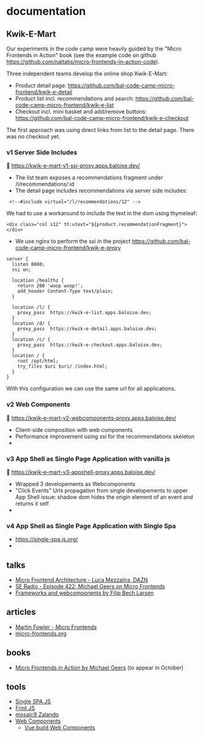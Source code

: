 # documentation

## Kwik-E-Mart
Our experiments in the code camp were heavily guided by the "Micro Frontends in Action" 
book (see the example code on github <https://github.com/naltatis/micro-frontends-in-action-code>).

Three independent teams develop the online shop Kwik-E-Mart:
- Product detail page: <https://github.com/bal-code-camp-micro-frontend/kwik-e-detail>
- Product list incl. recommendations and search: <https://github.com/bal-code-camp-micro-frontend/kwik-e-list>
- Checkout incl. mini basket and add/remove buttons: <https://github.com/bal-code-camp-micro-frontend/kwik-e-checkout>   

The first approach was using direct links from list to the detail page. There was no 
checkout yet.  

### v1 Server Side Includes
:link: <https://kwik-e-mart-v1-ssi-proxy.apps.baloise.dev/>

- The list team exposes a recommendations fragment under /l/recommendations/:id
- The detail page includes recommendations via server side includes:
```
 <!--#include virtual="/l/recommendations/12" -->
```
We had to use a workaround to include the text in the dom using thymeleaf:
```
<div class="col s12" th:utext="${product.recommendationFragment}"></div>
```
- We use nginx to perform the ssi in the project <https://github.com/bal-code-camp-micro-frontend/kwik-e-proxy>
```
server {
  listen 8080;
  ssi on;

  location /healthz {
    return 200 'woop woop!';
    add_header Content-Type text/plain;
  }

  location /l/ {
    proxy_pass  https://kwik-e-list.apps.baloise.dev;
  }
  location /d/ {
    proxy_pass  https://kwik-e-detail.apps.baloise.dev;
  }
  location /c/ {
    proxy_pass  https://kwik-e-checkout.apps.baloise.dev;
  }
  location / {
    root /opt/html;
    try_files $uri $uri/ /index.html;
  }
}
```      
With this configuration we can use the same url for all applications. 

### v2 Web Components
:link: <https://kwik-e-mart-v2-webcomponents-proxy.apps.baloise.dev/>

- Client-side composition with web components
- Performance improvement using ssi for the recommendations skeleton 
-
### v3 App Shell as Single Page Application with vanilla js
:link: <https://kwik-e-mart-v3-appshell-proxy.apps.baloise.dev/>

- Wrapped 3 developements as Webcomponents
- "Click Events" Urls propagation from single developements to upper App Shell issue: shadow dom hides the origin element of an event and returns it self
-

### v4 App Shell as Single Page Application with Single Spa
- https://single-spa.js.org/
-



## talks
- [Micro Frontend Architecture - Luca Mezzalira, DAZN](https://www.youtube.com/watch?v=BuRB3djraeM)
- [SE Radio - Episode 422: Michael Geers on Micro Frontends](https://www.se-radio.net/2020/08/episode-422-michael-geers-on-micro-frontends/)
- [Frameworks and webcomponents by Filip Bech Larsen](https://www.youtube.com/watch?v=aJ9vqyWWCOw&list=PLVI0Ut22uwY5n8nKfDZeUb14tNksI4ny4&index=8)

## articles
- [Martin Fowler - Micro Frontends](https://martinfowler.com/articles/micro-frontends.html)
- [micro-frontends.org](https://micro-frontends.org/)

## books
- [Micro Frontends in Action by Michael Geers](https://www.manning.com/books/micro-frontends-in-action) (to appear in October)

## tools
- [Single SPA JS](https://single-spa.js.org/)
- [Frint JS](https://github.com/frintjs/frint)
- [mosaic9 Zalando](https://www.mosaic9.org/)
- [Web Components](https://www.youtube.com/watch?v=aJ9vqyWWCOw&list=PLVI0Ut22uwY5n8nKfDZeUb14tNksI4ny4&index=8)
  - [Vue build Web Components](https://cli.vuejs.org/guide/build-targets.html#web-component)
  
